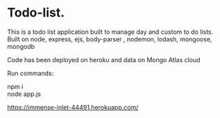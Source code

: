 # Todo-list.

This is a todo list application built to manage day and custom to do lists. Built on node, express, ejs, body-parser , nodemon, lodash, mongoose, mongodb

Code has been deployed on heroku and data on Mongo Atlas cloud

Run commands:

npm i <br>
node app.js

https://immense-inlet-44491.herokuapp.com/
